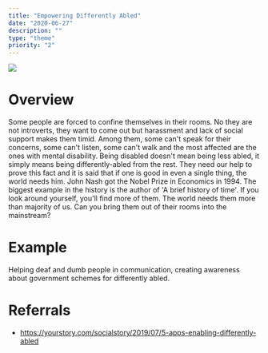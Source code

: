 ```yaml
---
title: "Empowering Differently Abled"
date: "2020-06-27"
description: ""
type: "theme"
priority: "2"
---
```


![](https://www.olebmedia.com/wp-content/uploads/2020/01/marketing-to-people-with-disabilities.jpeg)

# **Overview**

Some people are forced to confine themselves in their rooms. No they are not introverts, they want to come out but harassment and  lack of social support makes them timid. Among them, some can't speak for their concerns, some can't listen, some can't walk and the most affected are the ones with mental disability. Being disabled doesn't mean being less abled, it simply means being differently-abled from the rest. They need our help to prove this fact and it is said that if one is good in even a single thing, the world needs him. John Nash got the Nobel Prize in Economics in 1994. The biggest example in the history is the author of 'A brief history of time'. If you look around yourself, you'll find more of them. The world needs them more than majority of us. Can you bring them out of their rooms into the mainstream?

# **Example**

Helping deaf and dumb people in communication, creating awareness about government schemes for differently abled.

# **Referrals**

- https://yourstory.com/socialstory/2019/07/5-apps-enabling-differently-abled
